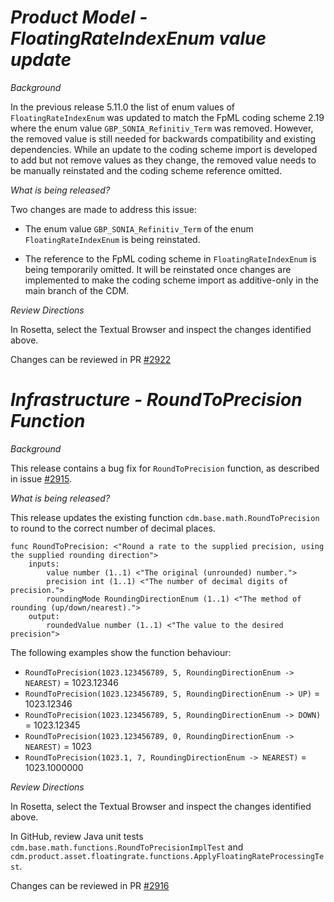 # *Product Model - FloatingRateIndexEnum value update*

_Background_

In the previous release 5.11.0 the list of enum values of `FloatingRateIndexEnum` was updated to match the FpML coding scheme 2.19 where the enum value `GBP_SONIA_Refinitiv_Term` was removed. However, the removed value is still needed for backwards compatibility and existing dependencies. While an update to the coding scheme import is developed to add but not remove values as they change, the removed value needs to be manually reinstated and the coding scheme reference omitted.

_What is being released?_

Two changes are made to address this issue:
- The enum value `GBP_SONIA_Refinitiv_Term` of the enum `FloatingRateIndexEnum` is being reinstated.

- The reference to the FpML coding scheme in `FloatingRateIndexEnum` is being temporarily omitted. It will be reinstated once changes are implemented to make the coding scheme import as additive-only in the main branch of the CDM.

_Review Directions_

In Rosetta, select the Textual Browser and inspect the changes identified above.

Changes can be reviewed in PR [#2922](https://github.com/finos/common-domain-model/pull/2922)

# *Infrastructure - RoundToPrecision Function*

_Background_

This release contains a bug fix for `RoundToPrecision` function, as described in issue [#2915](https://github.com/finos/common-domain-model/issues/2915).

_What is being released?_

This release updates the existing function `cdm.base.math.RoundToPrecision` to round to the correct number of decimal places.

```
func RoundToPrecision: <"Round a rate to the supplied precision, using the supplied rounding direction">
    inputs:
        value number (1..1) <"The original (unrounded) number.">
        precision int (1..1) <"The number of decimal digits of precision.">
        roundingMode RoundingDirectionEnum (1..1) <"The method of rounding (up/down/nearest).">
    output:
        roundedValue number (1..1) <"The value to the desired precision">
```

The following examples show the function behaviour:

- `RoundToPrecision(1023.123456789, 5, RoundingDirectionEnum -> NEAREST)` = 1023.12346
- `RoundToPrecision(1023.123456789, 5, RoundingDirectionEnum -> UP)` = 1023.12346
- `RoundToPrecision(1023.123456789, 5, RoundingDirectionEnum -> DOWN)` = 1023.12345
- `RoundToPrecision(1023.123456789, 0, RoundingDirectionEnum -> NEAREST)` = 1023
- `RoundToPrecision(1023.1, 7, RoundingDirectionEnum -> NEAREST)` = 1023.1000000

_Review Directions_

In Rosetta, select the Textual Browser and inspect the changes identified above.

In GitHub, review Java unit tests `cdm.base.math.functions.RoundToPrecisionImplTest` and `cdm.product.asset.floatingrate.functions.ApplyFloatingRateProcessingTest`.

Changes can be reviewed in PR [#2916](https://github.com/finos/common-domain-model/pull/2916)
